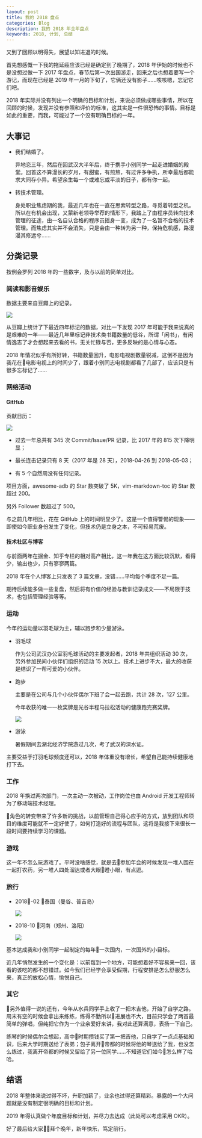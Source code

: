 ```yaml
---
layout: post
title: 我的 2018 盘点
categories: Blog
description: 我的 2018 年全年盘点
keywords: 2018, 计划, 总结
---
```


又到了回顾以明得失，展望以知进退的时候。

首先想感慨一下我的拖延癌应该已经是确定到了晚期了，2018 年伊始的时候也不是没想过做一下 2017 年盘点，春节后第一次出国游走，回来之后也想着要写一个游记，而现在已经是 2019 年一月的下旬了，它俩还没有影子……咳咳嗯，忘记它们吧。

2018 年实际并没有列出一个明确的目标和计划，来说必须做成哪些事情，所以在回顾的时候，发现并没有参照和评价的标准，这其实是一件很恐怖的事情。目标是如此的重要，而我，可能过了一个没有明确目标的一年。

## 大事记

- 我们结婚了。

    异地恋三年，然后在回武汉大半年后，终于携手小别同学一起走进婚姻的殿堂。回首这不算漫长的岁月，有甜蜜，有煎熬，有过许多争执，所幸最后都能求大同存小异。希望余生每一个或难忘或平淡的日子，都有你一起。

- 转技术管理。

    身处职业焦虑期的我，最近几年也在一直在思索转型之路，寻觅着转型之机。所以在有机会出现，又蒙新老领导举荐的情形下，我踏上了由程序员转向技术管理的征途，由一名自认合格的程序员摇身一变，成为了一名暂不合格的技术管理。而焦虑其实并不会消失，只是会由一种转为另一种，保持危机感，路漫漫其修远兮……

## 分类记录

按例会罗列 2018 年的一些数字，及与以前的简单对比。

### 阅读和影音娱乐

数据主要来自豆瓣上的记录。

![](/images/blog/2018-books-and-movies.jpeg)

从豆瓣上统计了下最近四年标记的数据，对比一下发现 2017 年可能于我来说真的是艰难的一年——最近几年里标记非技术类书籍数量的低谷，所谓「闲书」，有闲情逸志了才会想起来去看的书，无关忙碌与否，更多反映的是心情与心态。

2018 年情况似乎有所好转，书籍数量回升，电影电视剧数量锐减，这倒不是因为我花在电影电视上的时间少了，跟着小别同志电视剧都看了几部了，应该只是有很多忘标记了……

### 网络活动

#### GitHub

贡献日历：

![](/images/blog/2018-github.png)

- 过去一年总共有 345 次 Commit/Issue/PR 记录，比 2017 年的 815 次下降明显；

- 最长连击记录只有 8 天（2017 年是 28 天），2018-04-26 到 2018-05-03；

- 有 5 个自然周没有任何记录。

项目方面，awesome-adb 的 Star 数突破了 5K，vim-markdown-toc 的 Star 数超过 200。

另外 Follower 数超过了 500。

与之前几年相比，花在 GitHub 上的时间明显少了。这是一个值得警惕的现象——即使如今职业身份发生了变化，但技术仍是立身之本，不可轻易荒废。

#### 技术社区与博客

与前面两年在掘金、知乎专栏的相对高产相比，这一年我在这方面比较沉默，看得少，输出也少，只有寥寥两篇。

2018 年在个人博客上只发表了 3 篇文章，没错……平均每个季度不足一篇。

期待后续能多做一些复盘，然后将有价值的经验与教训记录成文——不局限于技术，也包括管理经验等等。

### 运动

今年的运动量以羽毛球为主，辅以跑步和少量游泳。

- 羽毛球

    作为公司武汉办公室羽毛球活动的主要发起者，2018 年共组织活动 30 次，另外参加民间小伙伴们组织的活动 15 次以上。技术上进步不大，最大的收获是结识了一帮可爱的小伙伴。

- 跑步

    主要是在公司与几个小伙伴偶尔下班了会一起去跑，共计 28 次，127 公里。
    
    今年收获的唯一一枚奖牌是光谷半程马拉松活动的健康跑完赛奖牌。

    ![](/images/blog/2018-guanggu-running.jpeg)

- 游泳

    暑假期间去湖北经济学院游过几次，考了武汉的深水证。

主要受益于打羽毛球频度还可以，2018 年体重没有增长，希望自己能持续健康地打下去。

### 工作

2018 年换过两次部门，一次主动一次被动，工作岗位也由 Android 开发工程师转为了移动端技术经理。

角色的转变带来了许多新的挑战，以前管理自己得心应手的方式，放到团队和项目的维度可能就不一定好使了，如何打造好的流程与团队，这将是我接下来很长一段时间要持续学习的课题。

### 游戏

这一年不怎么玩游戏了。平时没啥感觉，就是去参加年会的时候发现一堆人围在一起打农药，另一堆人四处溜达或者大眼瞪小眼，有点逗。

### 旅行

- 2018-02 泰国（曼谷、普吉岛）

    ![](/images/blog/2018-phuket.jpg)

- 2018-10 河南（郑州、洛阳）

    ![](/images/blog/2018-luoyang.jpg)

基本达成我和小别同学一起制定的每年一次国内，一次国外的小目标。

近几年悄然发生的一个变化是：以前每到一个地方，可能想着好不容易来一回，该看的该吃的都不想错过。如今我们已经学会享受假期，行程安排是怎么舒服怎么来，真正的放松心情，愉悦自己。

### 其它

另外值得一说的还有，今年从水兵同学手上收了一把木吉他，开始了自学之路。周末有空的时候会拿出来练练，练得不勤所以进展也不大，目前只学会了两首最简单的弹唱，但纯把它作为一个业余爱好来讲，我对此还算满意，表扬一下自己。

练琴的时候偶尔会想起，高中时期攒钱买了第一把吉他，只自学了一点点基础知识，后来大学时期送给了表弟；包子离开帝都的时候将他的琴送给了我，也没怎么练过，我离开帝都的时候又留给了另一位同学……不知道它们如今怎么样了哈哈。

## 结语

2018 年整体来说过得不坏，升职加薪了，业余也过得还算精彩。暴露的一个大问题就是没有制定很明确的目标和计划。

2019 年得认真做个年度目标和计划，并尽力去达成（此处可以考虑采用 OKR）。

好了最后给大家拜个晚年，新年快乐，笃定前行。